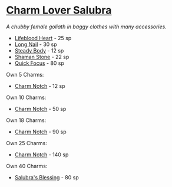 # [Charm Lover Salubra](https://hollowknight.wiki/w/Salubra)

*A chubby female goliath in baggy clothes with many accessories.*

* [Lifeblood Heart](/charms/lifeblood_heart.md) - 25 sp
* [Long Nail](/charms/long_nail.md) - 30 sp
* [Steady Body](/charms/steady_body.md) - 12 sp
* [Shaman Stone](/charms/shaman_stone.md) - 22 sp
* [Quick Focus](/charms/quick_focus.md) - 80 sp

Own 5 Charms:

* [Charm Notch](/charms/charm_notch) - 12 sp

Own 10 Charms:

* [Charm Notch](/charms/charm_notch) - 50 sp

Own 18 Charms:

* [Charm Notch](/charms/charm_notch) - 90 sp

Own 25 Charms:

* [Charm Notch](/charms/charm_notch) - 140 sp

Own 40 Charms:

* [Salubra's Blessing](/items/salubras_blessing.md) - 80 sp
